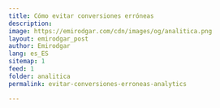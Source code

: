 ```yaml
---
title: Cómo evitar conversiones erróneas 
description: 
image: https://emirodgar.com/cdn/images/og/analitica.png
layout: emirodgar_post
author: Emirodgar
lang: es_ES
sitemap: 1
feed: 1
folder: analitica
permalink: evitar-conversiones-erroneas-analytics

--- 
```

<!--stackedit_data:
eyJoaXN0b3J5IjpbMTM4ODU3OTQ4MV19
-->